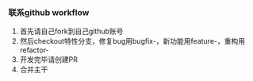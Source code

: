 ### 联系github workflow

1. 首先请自己fork到自己github账号
2. 然后checkout特性分支，修复bug用bugfix-，新功能用feature-，重构用refactor-
3. 开发完毕请创建PR
4. 合并主干
